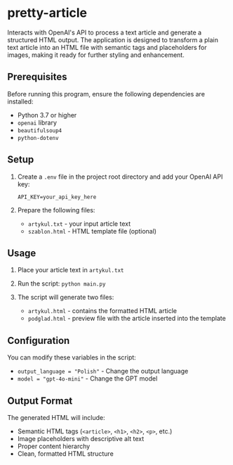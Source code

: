# pretty-article

Interacts with OpenAI's API to process a text article and generate a structured HTML output. The application is designed to transform a plain text article into an HTML file with semantic tags and placeholders for images, making it ready for further styling and enhancement.

## Prerequisites

Before running this program, ensure the following dependencies are installed:

- Python 3.7 or higher
- `openai` library
- `beautifulsoup4`
- `python-dotenv`

## Setup

1. Create a `.env` file in the project root directory and add your OpenAI API key:

   `API_KEY=your_api_key_here`

3. Prepare the following files:
   - `artykul.txt` - your input article text 
   - `szablon.html` - HTML template file (optional)

## Usage

1. Place your article text in `artykul.txt`

2. Run the script:
   `python main.py`

3. The script will generate two files:
   - `artykul.html` - contains the formatted HTML article
   - `podglad.html` - preview file with the article inserted into the template

## Configuration

You can modify these variables in the script:
- `output_language = "Polish"` - Change the output language
- `model = "gpt-4o-mini"` - Change the GPT model

## Output Format

The generated HTML will include:
- Semantic HTML tags (`<article>`, `<h1>`, `<h2>`, `<p>`, etc.)
- Image placeholders with descriptive alt text
- Proper content hierarchy
- Clean, formatted HTML structure
